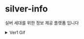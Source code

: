 # silver-info
실버 세대를 위한 정보 제공 플랫폼 입니다

<details>
<summary> Ver1 Gif </summary>
  <img width="250" alt="스크린샷 2020-08-24 오후 9 44 57" src="https://user-images.githubusercontent.com/61297852/91048860-3ee59d00-e657-11ea-9ffc-86e7718560d1.gif">
 
